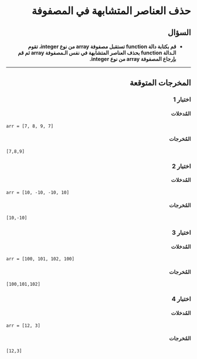# <div dir="rtl">حذف العناصر المتشابهة في المصفوفة</div>

## <div dir="rtl">السؤال</div>

<ul dir="rtl">
<li>
<b>
قم بكتابة دالة function تستقبل مصفوفة array من نوع integer، تقوم الـدالة function بحذف العناصر المتشابهة في نفس الـمصفوفة array ثم قم بإرجاع المصفوفة array من نوع integer.
</b>
</li>
</ul>

---

## <div dir="rtl">المخرجات المتوقعة</div>

### <div dir="rtl">اختبار 1</div>

#### <div dir="rtl">المُدخلات</div>

```text
arr = [7, 8, 9, 7]
```

#### <div dir="rtl">المُخرجات</div>

```text
[7,8,9]
```

### <div dir="rtl">اختبار 2</div>

#### <div dir="rtl">المُدخلات</div>

```text
arr = [10, -10, -10, 10]
```

#### <div dir="rtl">المُخرجات</div>

```text
[10,-10]
```

### <div dir="rtl">اختبار 3</div>

#### <div dir="rtl">المُدخلات</div>

```text
arr = [100, 101, 102, 100]
```

#### <div dir="rtl">المُخرجات</div>

```text
[100,101,102]
```

### <div dir="rtl">اختبار 4</div>

#### <div dir="rtl">المُدخلات</div>

```text
arr = [12, 3]
```

#### <div dir="rtl">المُخرجات</div>

```text
[12,3]
```